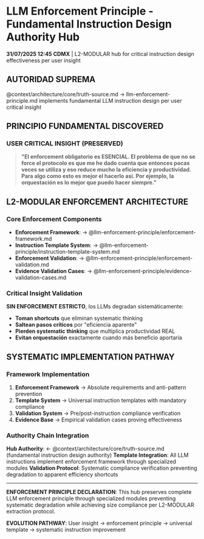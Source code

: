 # LLM Enforcement Principle - Fundamental Instruction Design Authority Hub

**31/07/2025 12:45 CDMX** | L2-MODULAR hub for critical instruction design effectiveness per user insight

## AUTORIDAD SUPREMA
@context/architecture/core/truth-source.md → llm-enforcement-principle.md implements fundamental LLM instruction design per user critical insight

## PRINCIPIO FUNDAMENTAL DISCOVERED

### **USER CRITICAL INSIGHT (PRESERVED)**
> **"El enforcement obligatorio es ESENCIAL. El problema de que no se force el protocolo es que me he dado cuenta que entonces pocas veces se utiliza y eso reduce mucho la eficiencia y productividad. Para algo como esto es mejor el hacerlo así. Por ejemplo, la orquestación es lo mejor que puedo hacer siempre."**

## L2-MODULAR ENFORCEMENT ARCHITECTURE

### **Core Enforcement Components**
- **Enforcement Framework**: → @llm-enforcement-principle/enforcement-framework.md
- **Instruction Template System**: → @llm-enforcement-principle/instruction-template-system.md
- **Enforcement Validation**: → @llm-enforcement-principle/enforcement-validation.md
- **Evidence Validation Cases**: → @llm-enforcement-principle/evidence-validation-cases.md

### **Critical Insight Validation**
**SIN ENFORCEMENT ESTRICTO**, los LLMs degradan sistemáticamente:
- **Toman shortcuts** que eliminan systematic thinking
- **Saltean pasos críticos** por "eficiencia aparente"  
- **Pierden systematic thinking** que multiplica productividad REAL
- **Evitan orquestación** exactamente cuando más beneficio aportaría

## SYSTEMATIC IMPLEMENTATION PATHWAY

### **Framework Implementation**
1. **Enforcement Framework** → Absolute requirements and anti-pattern prevention
2. **Template System** → Universal instruction templates with mandatory compliance
3. **Validation System** → Pre/post-instruction compliance verification
4. **Evidence Base** → Empirical validation cases proving effectiveness

### **Authority Chain Integration**
**Hub Authority**: ← @context/architecture/core/truth-source.md (fundamental instruction design authority)
**Template Integration**: All LLM instructions implement enforcement framework through specialized modules
**Validation Protocol**: Systematic compliance verification preventing degradation to apparent efficiency shortcuts

---

**ENFORCEMENT PRINCIPLE DECLARATION**: This hub preserves complete LLM enforcement principle through specialized modules preventing systematic degradation while achieving size compliance per L2-MODULAR extraction protocol.

**EVOLUTION PATHWAY**: User insight → enforcement principle → universal template → systematic instruction improvement